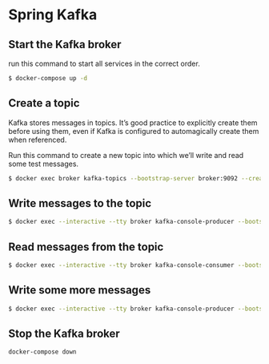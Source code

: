 # Spring Kafka

## Start the Kafka broker

run this command to start all services in the correct order.

```bash
$ docker-compose up -d
```

## Create a topic

Kafka stores messages in topics. It’s good practice to explicitly create them before using them, even if Kafka is configured to automagically create them when referenced.

Run this command to create a new topic into which we’ll write and read some test messages.

```bash
$ docker exec broker kafka-topics --bootstrap-server broker:9092 --create --topic quickstart
```

## Write messages to the topic

```bash
$ docker exec --interactive --tty broker kafka-console-producer --bootstrap-server broker:9092 --topic quickstart
```

## Read messages from the topic

```bash
$ docker exec --interactive --tty broker kafka-console-consumer --bootstrap-server broker:9092 --topic quickstart --from-beginning
```

## Write some more messages

```bash
$ docker exec --interactive --tty broker kafka-console-producer --bootstrap-server broker:9092 --topic quickstart
```

## Stop the Kafka broker

```bash
docker-compose down
```
